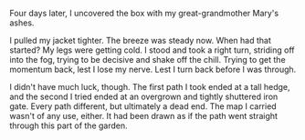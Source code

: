 Four days later, I uncovered the box with my great-grandmother Mary's ashes.

I pulled my jacket tighter. The breeze was steady now. When had that started? My legs were getting cold. I stood and took a right turn, striding off into the fog, trying to be decisive and shake off the chill. Trying to get the momentum back, lest I lose my nerve. Lest I turn back before I was through.

I didn't have much luck, though. The first path I took ended at a tall hedge, and the second I tried ended at an overgrown and tightly shuttered iron gate. Every path different, but ultimately a dead end. The map I carried wasn't of any use, either. It had been drawn as if the path went straight through this part of the garden. 